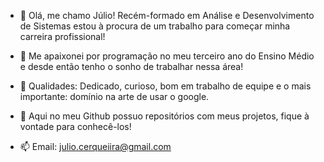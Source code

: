 - 👋 Olá, me chamo Júlio! Recém-formado em Análise e Desenvolvimento de Sistemas estou à procura de um trabalho para começar minha carreira profissional!

- 🧡 Me apaixonei por programação no meu terceiro ano do Ensino Médio e desde então tenho o sonho de trabalhar nessa área!

- 💪 Qualidades: Dedicado, curioso, bom em trabalho de equipe e o mais importante: domínio na arte de usar o google.

- 💼 Aqui no meu Github possuo repositórios com meus projetos, fique à vontade para conhecê-los! 

- 📫 Email: julio.cerqueiira@gmail.com
